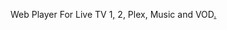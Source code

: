 Web Player For Live TV 1[,](https://gist.githubusercontent.com/lejuans01/ecab63bebbd8c6e9771179f69f16c2be/raw/2e467cdebad488e3c17d9cb977bad3e08232285e/Web%2520Player%2520-%2520Live%2520Tv%25201,2%2520-%2520Plex%2520-%2520Dash%2520Radio%2520-%25204K%2520Movies.html) 2, Plex, Music and VOD[.](https://lejuans01.github.io/web-player/)
